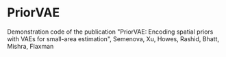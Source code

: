 # PriorVAE
Demonstration code of the publication "PriorVAE: Encoding spatial priors with VAEs for small-area estimation", Semenova, Xu, Howes, Rashid, Bhatt, Mishra, Flaxman
